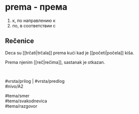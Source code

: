 # prema - према

1. к, по направлению к
2. по, в соответствии с

## Rečenice

Deca su [[trčati|trčala]] prema kući kad je [[početi|počela]] kiša.

Prema njenim [[reč|rečima]], sastanak je otkazan.

<br>

#vrsta/prilog | #vrsta/predlog  
#nivo/A2  

#tema/smer  
#tema/svakodnevica  
#tema/razgovor  
